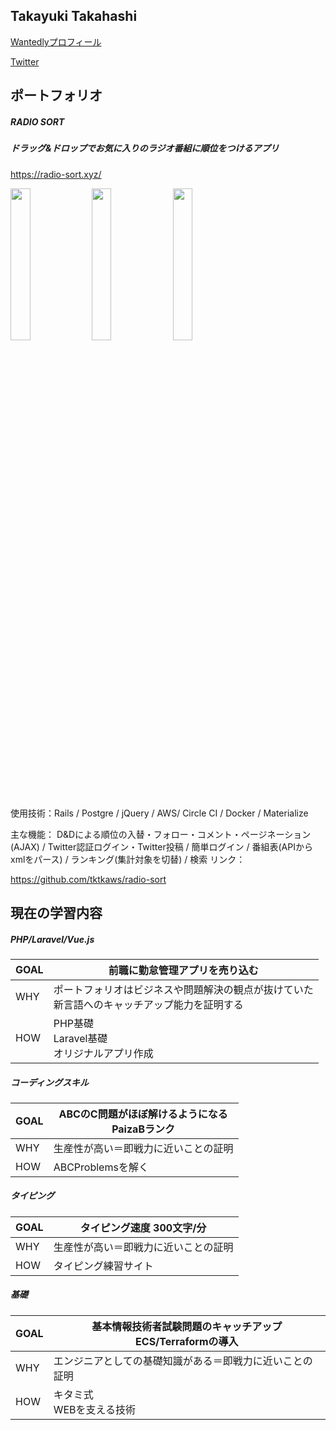 ## Takayuki Takahashi

[Wantedlyプロフィール](https://www.wantedly.com/users/113160879)

[Twitter](https://twitter.com/tktkaws)



## ポートフォリオ

##### RADIO SORT

##### ドラッグ&ドロップでお気に入りのラジオ番組に順位をつけるアプリ

https://radio-sort.xyz/

<img src="https://user-images.githubusercontent.com/53632056/83470954-639a0080-a4be-11ea-9ab7-ca54cae263c0.gif" width="25%">       <img src="https://user-images.githubusercontent.com/53632056/83470938-5d0b8900-a4be-11ea-8495-1df7e60e7ded.png" width="25%">       <img src="https://user-images.githubusercontent.com/53632056/83470947-6137a680-a4be-11ea-9290-b50d57db6079.png" width="25%">


使用技術：Rails / Postgre / jQuery / AWS/ Circle CI / Docker / Materialize

主な機能： D&Dによる順位の入替・フォロー・コメント・ページネーション(AJAX) / Twitter認証ログイン・Twitter投稿 / 簡単ログイン / 番組表(APIからxmlをパース) / ランキング(集計対象を切替) / 検索
リンク：

https://github.com/tktkaws/radio-sort



## 現在の学習内容

##### PHP/Laravel/Vue.js

| GOAL | 前職に勤怠管理アプリを売り込む<br />                         |
| ---- | ------------------------------------------------------------ |
| WHY  | ポートフォリオはビジネスや問題解決の観点が抜けていた<br />新言語へのキャッチアップ能力を証明する<br /> |
| HOW  | PHP基礎<br />Laravel基礎<br />オリジナルアプリ作成           |



##### コーディングスキル

| GOAL | ABCのC問題がほぼ解けるようになる<br />PaizaBランク |
| ---- | -------------------------------------------------- |
| WHY  | 生産性が高い＝即戦力に近いことの証明               |
| HOW  | ABCProblemsを解く                                  |



##### タイピング

| GOAL | タイピング速度 300文字/分            |
| ---- | ------------------------------------ |
| WHY  | 生産性が高い＝即戦力に近いことの証明 |
| HOW  | タイピング練習サイト                 |



##### 基礎

| GOAL | 基本情報技術者試験問題のキャッチアップ<br />ECS/Terraformの導入 |
| ---- | ------------------------------------------------------------ |
| WHY  | エンジニアとしての基礎知識がある＝即戦力に近いことの証明     |
| HOW  | キタミ式<br />WEBを支える技術                                |

